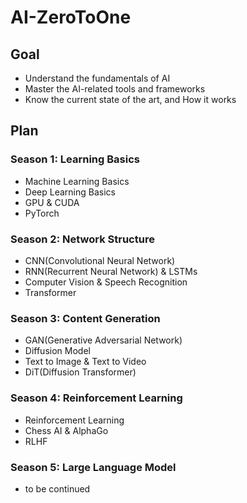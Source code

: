 # AI-ZeroToOne

## Goal
 - Understand the fundamentals of AI
 - Master the AI-related tools and frameworks
 - Know the current state of the art, and How it works

## Plan
### Season 1: Learning Basics
 - Machine Learning Basics
 - Deep Learning Basics
 - GPU & CUDA
 - PyTorch

### Season 2: Network Structure
 - CNN(Convolutional Neural Network)
 - RNN(Recurrent Neural Network) & LSTMs
 - Computer Vision & Speech Recognition
 - Transformer

### Season 3: Content Generation
 - GAN(Generative Adversarial Network)
 - Diffusion Model
 - Text to Image & Text to Video
 - DiT(Diffusion Transformer)

### Season 4: Reinforcement Learning
 - Reinforcement Learning
 - Chess AI & AlphaGo
 - RLHF

### Season 5: Large Language Model
 - to be continued
